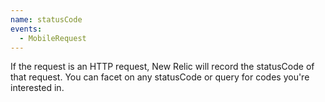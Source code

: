 ```yaml
---
name: statusCode
events:
  - MobileRequest
---
```


If the request is an HTTP request, New Relic will record the statusCode of that request. You can facet on any statusCode or query for codes you're interested in.
